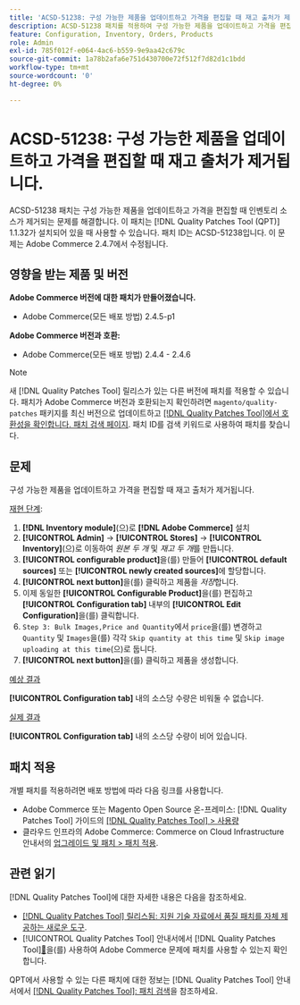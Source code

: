 ```yaml
---
title: 'ACSD-51238: 구성 가능한 제품을 업데이트하고 가격을 편집할 때 재고 출처가 제거됩니다.'
description: ACSD-51238 패치를 적용하여 구성 가능한 제품을 업데이트하고 가격을 편집할 때 인벤토리 소스가 제거되는 Adobe Commerce 문제를 해결합니다.
feature: Configuration, Inventory, Orders, Products
role: Admin
exl-id: 785f012f-e064-4ac6-b559-9e9aa42c679c
source-git-commit: 1a78b2afa6e751d430700e72f512f7d82d1c1bdd
workflow-type: tm+mt
source-wordcount: '0'
ht-degree: 0%

---
```


# ACSD-51238: 구성 가능한 제품을 업데이트하고 가격을 편집할 때 재고 출처가 제거됩니다.

ACSD-51238 패치는 구성 가능한 제품을 업데이트하고 가격을 편집할 때 인벤토리 소스가 제거되는 문제를 해결합니다. 이 패치는 [!DNL Quality Patches Tool (QPT)] 1.1.32가 설치되어 있을 때 사용할 수 있습니다. 패치 ID는 ACSD-51238입니다. 이 문제는 Adobe Commerce 2.4.7에서 수정됩니다.

## 영향을 받는 제품 및 버전

**Adobe Commerce 버전에 대한 패치가 만들어졌습니다.**

* Adobe Commerce(모든 배포 방법) 2.4.5-p1

**Adobe Commerce 버전과 호환:**

* Adobe Commerce(모든 배포 방법) 2.4.4 - 2.4.6

>[!NOTE]
>
>새 [!DNL Quality Patches Tool] 릴리스가 있는 다른 버전에 패치를 적용할 수 있습니다. 패치가 Adobe Commerce 버전과 호환되는지 확인하려면 `magento/quality-patches` 패키지를 최신 버전으로 업데이트하고 [[!DNL Quality Patches Tool]에서 호환성을 확인합니다. 패치 검색 페이지](<https://experienceleague.adobe.com/tools/commerce-quality-patches/index.html?lang=ko>). 패치 ID를 검색 키워드로 사용하여 패치를 찾습니다.

## 문제

구성 가능한 제품을 업데이트하고 가격을 편집할 때 재고 출처가 제거됩니다.

<u>재현 단계</u>:

1. **[!DNL Inventory module]**(으)로 **[!DNL Adobe Commerce]** 설치
1. **[!UICONTROL Admin]** -> **[!UICONTROL Stores]** -> **[!UICONTROL Inventory]**(으)로 이동하여 *원본 두 개* 및 *재고 두 개*&#x200B;를 만듭니다.
1. **[!UICONTROL configurable product]**&#x200B;을(를) 만들어 **[!UICONTROL default sources]** 또는 **[!UICONTROL newly created sources]**&#x200B;에 할당합니다.
1. **[!UICONTROL next button]**&#x200B;을(를) 클릭하고 제품을 *저장*&#x200B;합니다.
1. 이제 동일한 **[!UICONTROL Configurable Product]**&#x200B;을(를) 편집하고 **[!UICONTROL Configuration tab]** 내부의 **[!UICONTROL Edit Configuration]**&#x200B;을(를) 클릭합니다.
1. `Step 3: Bulk Images,Price and Quantity`에서 `price`을(를) 변경하고 `Quantity` 및 `Images`을(를) 각각 `Skip quantity at this time` 및 `Skip image uploading at this time`(으)로 둡니다.
1. **[!UICONTROL next button]**&#x200B;을(를) 클릭하고 제품을 생성합니다.

<u>예상 결과</u>

**[!UICONTROL Configuration tab]** 내의 소스당 수량은 비워둘 수 없습니다.

<u>실제 결과</u>

**[!UICONTROL Configuration tab]** 내의 소스당 수량이 비어 있습니다.

## 패치 적용

개별 패치를 적용하려면 배포 방법에 따라 다음 링크를 사용합니다.

* Adobe Commerce 또는 Magento Open Source 온-프레미스: [!DNL Quality Patches Tool] 가이드의 [[!DNL Quality Patches Tool] > 사용량](/help/tools/quality-patches-tool/usage.md)
* 클라우드 인프라의 Adobe Commerce: Commerce on Cloud Infrastructure 안내서의 [업그레이드 및 패치 > 패치 적용](https://experienceleague.adobe.com/docs/commerce-cloud-service/user-guide/develop/upgrade/apply-patches.html?lang=ko).

## 관련 읽기

[!DNL Quality Patches Tool]에 대한 자세한 내용은 다음을 참조하세요.

* [[!DNL Quality Patches Tool] 릴리스됨: 지원 기술 자료에서 품질 패치를 자체 제공하는 새로운 도구](https://experienceleague.adobe.com/ko/docs/commerce-knowledge-base/kb/announcements/commerce-announcements/magento-quality-patches-released-new-tool-to-self-serve-quality-patches).
* [!UICONTROL Quality Patches Tool] 안내서에서  [!DNL Quality Patches Tool][&#128279;](/help/tools/quality-patches-tool/patches-available-in-qpt/check-patch-for-magento-issue-with-magento-quality-patches.md)을(를) 사용하여 Adobe Commerce 문제에 패치를 사용할 수 있는지 확인합니다.


QPT에서 사용할 수 있는 다른 패치에 대한 정보는 [!DNL Quality Patches Tool] 안내서에서 [[!DNL Quality Patches Tool]: 패치 검색](<https://experienceleague.adobe.com/tools/commerce-quality-patches/index.html?lang=ko>)을 참조하세요.
